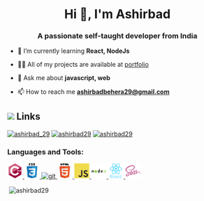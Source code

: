 <h1 align="center">Hi 👋, I'm Ashirbad</h1>
<h3 align="center">A passionate self-taught developer from India</h3>

- 🌱 I’m currently learning **React, NodeJs**

- 👨‍💻 All of my projects are available at [portfolio](http://ashirbad29.github.io/)

- 💬 Ask me about **javascript, web**

- 📫 How to reach me **ashirbadbehera29@gmail.com**

## <img height="40" src="https://raw.githubusercontent.com/innng/innng/master/assets/kyubey.gif"/> Links
<p align="left">
<a href="https://twitter.com/ashirbad_29" target="blank"><img align="center" src="https://raw.githubusercontent.com/rahuldkjain/github-profile-readme-generator/master/src/images/icons/Social/twitter.svg" alt="ashirbad_29" height="30" width="40" /></a>
<a href="https://linkedin.com/in/ashirbad29" target="blank"><img align="center" src="https://raw.githubusercontent.com/rahuldkjain/github-profile-readme-generator/master/src/images/icons/Social/linked-in-alt.svg" alt="ashirbad29" height="30" width="40" /></a>
<a href="https://www.leetcode.com/ashirbad29" target="blank"><img align="center" src="https://raw.githubusercontent.com/rahuldkjain/github-profile-readme-generator/master/src/images/icons/Social/leet-code.svg" alt="ashirbad29" height="30" width="40" /></a>
</p>

<h3 align="left">Languages and Tools:</h3>
<p align="left"> <a href="https://www.w3schools.com/cpp/" target="_blank"> <img src="https://raw.githubusercontent.com/devicons/devicon/master/icons/cplusplus/cplusplus-original.svg" alt="cplusplus" width="35" height="35"/> </a> <a href="https://www.w3schools.com/css/" target="_blank"> <img src="https://raw.githubusercontent.com/devicons/devicon/master/icons/css3/css3-original-wordmark.svg" alt="css3" width="35" height="35"/> </a> <a href="https://git-scm.com/" target="_blank"> <img src="https://www.vectorlogo.zone/logos/git-scm/git-scm-icon.svg" alt="git" width="35" height="35"/> </a> <a href="https://www.w3.org/html/" target="_blank"> <img src="https://raw.githubusercontent.com/devicons/devicon/master/icons/html5/html5-original-wordmark.svg" alt="html5" width="35" height="35"/> </a> <a href="https://developer.mozilla.org/en-US/docs/Web/JavaScript" target="_blank"> <img src="https://raw.githubusercontent.com/devicons/devicon/master/icons/javascript/javascript-original.svg" alt="javascript" width="35" height="35"/> </a> <a href="https://nodejs.org" target="_blank"> <img src="https://raw.githubusercontent.com/devicons/devicon/master/icons/nodejs/nodejs-original-wordmark.svg" alt="nodejs" width="35" height="35"/> </a> <a href="https://reactjs.org/" target="_blank"> <img src="https://raw.githubusercontent.com/devicons/devicon/master/icons/react/react-original-wordmark.svg" alt="react" width="35" height="35"/> </a> <a href="https://sass-lang.com" target="_blank"> <img src="https://raw.githubusercontent.com/devicons/devicon/master/icons/sass/sass-original.svg" alt="sass" width="35" height="35"/> </a> </p>

<p>&nbsp;<img align="center" src="https://github-readme-stats.vercel.app/api?username=ashirbad29&show_icons=true&locale=en&theme=dark" alt="ashirbad29" /></p>
